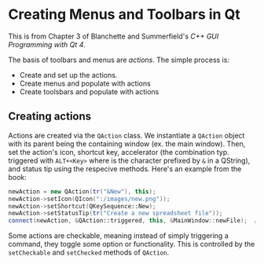 # Creating Menus and Toolbars in Qt

This is from Chapter 3 of Blanchette and Summerfield's *C++ GUI Programming with Qt 4*.


The basis of toolbars and menus are *actions*. The simple process is:

- Create and set up the actions.
- Create menus and populate with actions
- Create toolsbars and populate with actions


## Creating actions

Actions are created via the `QAction` class. We instantiate a `QAction` object with its parent being the containing window (ex. the main window). 
Then, set the action's icon, shortcut key, accelerator (the combination typ. triggered with `ALT+<Key>` where <Key> is the character prefixed by `&` in a QString), and status tip using the respecive methods. Here's an example from the book:

```cpp
newAction = new QAction(tr("&New"), this);
newAction->setIcon(QIcon(":/images/new.png"));
newAction->setShortcut(QKeySequence::New);
newAction->setStatusTip(tr("Create a new spreadsheet file"));
connect(newAction, &QAction::triggered, this, &MainWindow::newFile);  // connects the action with some functionality.
```

Some actions are checkable, meaning instead of simply triggering a command, they toggle some option or functionality. This is controlled by the `setCheckable` and `setChecked` methods of `QAction`.

